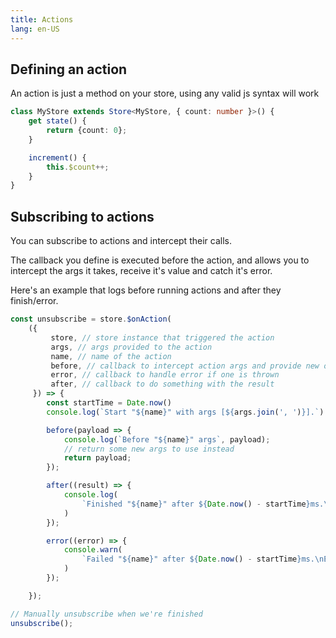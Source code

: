 ```yaml
---
title: Actions
lang: en-US
---
```


## Defining an action

An action is just a method on your store, using any valid js syntax will work

```typescript
class MyStore extends Store<MyStore, { count: number }>() {
    get state() {
        return {count: 0};
    }

    increment() {
        this.$count++;
    }
}
```

## Subscribing to actions

You can subscribe to actions and intercept their calls.

The callback you define is executed before the action, and allows you to intercept the args it takes, receive it's value
and catch it's error.

Here's an example that logs before running actions and after they finish/error.

```typescript
const unsubscribe = store.$onAction(
    ({
         store, // store instance that triggered the action
         args, // args provided to the action
         name, // name of the action
         before, // callback to intercept action args and provide new ones
         error, // callback to handle error if one is thrown
         after, // callback to do something with the result
     }) => {
        const startTime = Date.now()
        console.log(`Start "${name}" with args [${args.join(', ')}].`)

        before(payload => {
            console.log(`Before "${name}" args`, payload);
            // return some new args to use instead
            return payload;
        });

        after((result) => {
            console.log(
                `Finished "${name}" after ${Date.now() - startTime}ms.\nResult: ${result}.`
            )
        });

        error((error) => {
            console.warn(
                `Failed "${name}" after ${Date.now() - startTime}ms.\nError: ${error}.`
            )
        });

    });

// Manually unsubscribe when we're finished
unsubscribe();
```
